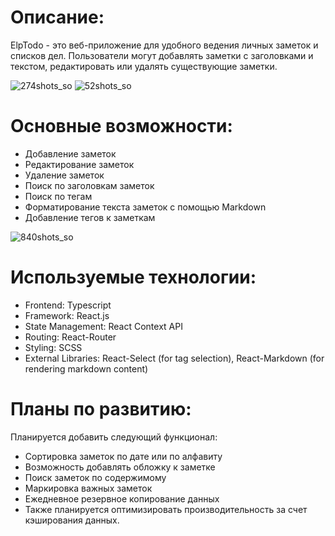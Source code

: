 # Описание:
ElpTodo - это веб-приложение для удобного ведения личных заметок и списков дел. Пользователи могут добавлять заметки с заголовками и текстом, редактировать или удалять существующие заметки.

![274shots_so](https://github.com/dilshod-egm/lecture-note/assets/84387723/ff5607ad-428f-42bc-b64e-539e1f9c80f2)
![52shots_so](https://github.com/dilshod-egm/lecture-note/assets/84387723/00a5e010-bc6f-42e8-acf7-8b95dc5a2470)

# Основные возможности:

- Добавление заметок
- Редактирование заметок
- Удаление заметок
- Поиск по заголовкам заметок
- Поиск по тегам
- Форматирование текста заметок с помощью Markdown
- Добавление тегов к заметкам

![840shots_so](https://github.com/dilshod-egm/lecture-note/assets/84387723/3d301e74-61ee-43f4-82d5-8bd671739244)


# Используемые технологии:
- Frontend: Typescript
- Framework: React.js
- State Management: React Context API
- Routing: React-Router
- Styling: SCSS
- External Libraries: React-Select (for tag selection), React-Markdown (for rendering markdown content)

# Планы по развитию:
Планируется добавить следующий функционал:
- Сортировка заметок по дате или по алфавиту
- Возможность добавлять обложку к заметке
- Поиск заметок по содержимому
- Маркировка важных заметок
- Ежедневное резервное копирование данных
- Также планируется оптимизировать производительность за счет кэширования данных.
